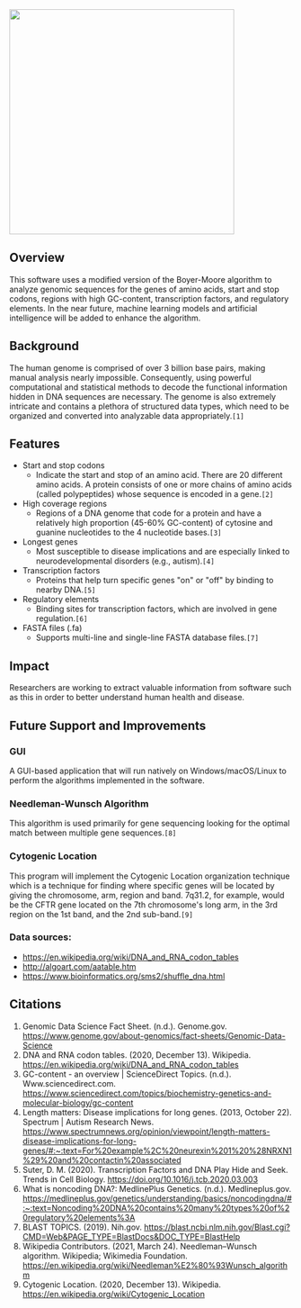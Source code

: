 <img src="https://user-images.githubusercontent.com/96280466/185725182-d437413c-dbbb-497f-acc1-a3ddc9594a68.png" width="400"/>

## Overview
This software uses a modified version of the Boyer-Moore algorithm to analyze genomic sequences for the genes of amino acids, start and stop codons, regions with high GC-content, transcription factors, and regulatory elements. In the near future, machine learning models and artificial intelligence will be added to enhance the algorithm.

## Background
The human genome is comprised of over 3 billion base pairs, making manual analysis nearly impossible. Consequently, using powerful computational and statistical methods to decode the functional information hidden in DNA sequences are necessary. The genome is also extremely intricate and contains a plethora of structured data types, which need to be organized and converted into analyzable data appropriately.`[1]`

## Features
* Start and stop codons
  * Indicate the start and stop of an amino acid. There are 20 different amino acids. A protein consists of one or more chains of amino acids (called polypeptides) whose sequence is encoded in a gene.`[2]`
* High coverage regions
  * Regions of a DNA genome that code for a protein and have a relatively high proportion (45-60% GC-content) of cytosine and guanine nucleotides to the 4 nucleotide bases.`[3]`
* Longest genes
  * Most susceptible to disease implications and are especially linked to neurodevelopmental disorders (e.g., autism).`[4]`
* Transcription factors
  * Proteins that help turn specific genes "on" or "off" by binding to nearby DNA.`[5]`
* Regulatory elements
  * Binding sites for transcription factors, which are involved in gene regulation.`[6]`
* FASTA files (.fa)
  * Supports multi-line and single-line FASTA database files.`[7]`

## Impact
Researchers are working to extract valuable information from software such as this in order to better understand human health and disease.

## Future Support and Improvements

  ### GUI
  A GUI-based application that will run natively on Windows/macOS/Linux to perform the algorithms implemented in the software.

  ### Needleman-Wunsch Algorithm
  This algorithm is used primarily for gene sequencing looking for the optimal match between multiple gene sequences.`[8]`

  ### Cytogenic Location
  This program will implement the Cytogenic Location organization technique which is a technique for finding where specific genes will be located by giving the chromosome, arm, region and band. 7q31.2, for example, would be the CFTR gene located on the 7th chromosome's long arm, in the 3rd region on the 1st band, and the 2nd sub-band.`[9]`

### Data sources:
 * https://en.wikipedia.org/wiki/DNA_and_RNA_codon_tables
 * http://algoart.com/aatable.htm
 * https://www.bioinformatics.org/sms2/shuffle_dna.html

## Citations
1. Genomic Data Science Fact Sheet. (n.d.). Genome.gov. https://www.genome.gov/about-genomics/fact-sheets/Genomic-Data-Science
2. DNA and RNA codon tables. (2020, December 13). Wikipedia. https://en.wikipedia.org/wiki/DNA_and_RNA_codon_tables
3. GC-content - an overview | ScienceDirect Topics. (n.d.). Www.sciencedirect.com. https://www.sciencedirect.com/topics/biochemistry-genetics-and-molecular-biology/gc-content
4. Length matters: Disease implications for long genes. (2013, October 22). Spectrum | Autism Research News. https://www.spectrumnews.org/opinion/viewpoint/length-matters-disease-implications-for-long-genes/#:~:text=For%20example%2C%20neurexin%201%20%28NRXN1%29%20and%20contactin%20associated
5. Suter, D. M. (2020). Transcription Factors and DNA Play Hide and Seek. Trends in Cell Biology. https://doi.org/10.1016/j.tcb.2020.03.003
6. What is noncoding DNA?: MedlinePlus Genetics. (n.d.). Medlineplus.gov. https://medlineplus.gov/genetics/understanding/basics/noncodingdna/#:~:text=Noncoding%20DNA%20contains%20many%20types%20of%20regulatory%20elements%3A
7. BLAST TOPICS. (2019). Nih.gov. https://blast.ncbi.nlm.nih.gov/Blast.cgi?CMD=Web&PAGE_TYPE=BlastDocs&DOC_TYPE=BlastHelp
8. Wikipedia Contributors. (2021, March 24). Needleman–Wunsch algorithm. Wikipedia; Wikimedia Foundation. https://en.wikipedia.org/wiki/Needleman%E2%80%93Wunsch_algorithm
9. Cytogenic Location. (2020, December 13). Wikipedia. https://en.wikipedia.org/wiki/Cytogenic_Location
